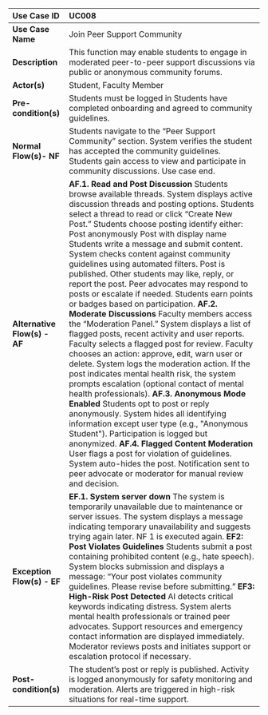 | Use Case ID | UC008 |
| :---- | :---- |
| **Use Case Name** | Join Peer Support Community |
| **Description** | This function may enable students to engage in moderated peer-to-peer support discussions via public or anonymous community forums. |
| **Actor(s)** | Student, Faculty Member |
| **Pre-condition(s)** | Students must be logged in Students have completed onboarding and agreed to community guidelines. |
| **Normal Flow(s)- NF** | Students navigate to the “Peer Support Community” section. System verifies the student has accepted the community guidelines. Students gain access to view and participate in community discussions. Use case end. |
| **Alternative Flow(s) \- AF** | **AF.1. Read and Post Discussion** Students browse available threads. System displays active discussion threads and posting options. Students select a thread to read or click “Create New Post.” Students choose posting identify either: Post anonymously Post with display name Students write a message and submit content. System checks content against community guidelines using automated filters. Post is published. Other students may like, reply, or report the post. Peer advocates may respond to posts or escalate if needed. Students earn points or badges based on participation. **AF.2. Moderate Discussions** Faculty members access the “Moderation Panel.” System displays a list of flagged posts, recent activity and user reports. Faculty selects a flagged post for review. Faculty chooses an action: approve, edit, warn user or delete. System logs the moderation action. If the post indicates mental health risk, the system prompts escalation (optional contact of mental health professionals). **AF.3. Anonymous Mode Enabled** Students opt to post or reply anonymously. System hides all identifying information except user type (e.g., "Anonymous Student"). Participation is logged but anonymized. **AF.4. Flagged Content Moderation** User flags a post for violation of guidelines. System auto-hides the post. Notification sent to peer advocate or moderator for manual review and decision. |
| **Exception Flow(s) \- EF** | **EF.1. System server down** The system is temporarily unavailable due to maintenance or server issues. The system displays a message indicating temporary unavailability and suggests trying again later. NF 1 is executed again. **EF2: Post Violates Guidelines** Students submit a post containing prohibited content (e.g., hate speech). System blocks submission and displays a message: “Your post violates community guidelines. Please revise before submitting.” **EF3: High-Risk Post Detected** AI detects critical keywords indicating distress. System alerts mental health professionals or trained peer advocates. Support resources and emergency contact information are displayed immediately. Moderator reviews posts and initiates support or escalation protocol if necessary. |
| **Post-condition(s)** | The student’s post or reply is published. Activity is logged anonymously for safety monitoring and moderation. Alerts are triggered in high-risk situations for real-time support. |